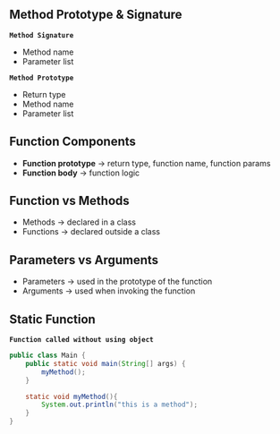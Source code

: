 ## Method Prototype & Signature
**`Method Signature`**
- Method name
- Parameter list

**`Method Prototype`**
- Return type
- Method name
- Parameter list

## Function Components
- **Function prototype** → return type, function name, function params
- **Function body** → function logic

## Function vs Methods
- Methods → declared in a class 
- Functions → declared outside a class

## Parameters vs Arguments
- Parameters → used in the prototype of the function
- Arguments → used when invoking the function

## Static Function
**`Function called without using object`**
```java
public class Main {
    public static void main(String[] args) {
        myMethod();
    }

    static void myMethod(){
        System.out.println("this is a method");
    }
}
```

